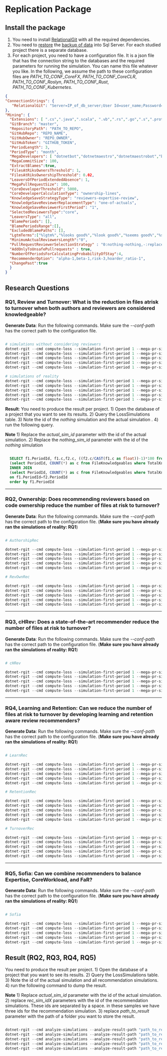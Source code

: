 # Replication Package

## Install the package

1) You need to install [RelationalGit](https://github.com/CESEL/RelationalGit) with all the required dependencies.
2) You need to [restore](https://www.janbasktraining.com/blog/restore-a-database-backup-from-sql/) the [backup of data](https://drive.google.com/drive/folders/1nc7Hu7kbPpavYrCMmCU5SEBlLlZTo5Fv) into Sql Server. For each studied project there is a separate database. 
3) For each project, you need to have a configuration file. It is a json file that has the connection string to the databases and the required parameters for running the simulation. You can name this file whatever you like. In the following, we assume the path to these configuration files are _PATH_TO_CONF_CoreFX_, _PATH_TO_CONF_CoreCLR_, _PATH_TO_CONF_Roslyn_, _PATH_TO_CONF_Rust_, _PATH_TO_CONF_Kubernetes_.

```JSON
{
"ConnectionStrings": {
   "RelationalGit": "Server=IP_of_db_server;User Id=user_name;Password=pass_word;Database=db_name"
},
"Mining": {
  "Extensions": [ ".cs",".java",".scala", ".vb",".rs",".go",".s",".proto",".coffee", ".sql",".rb",".ruby",".ts", ".js", ".jsx", ".sh", ".tsx", ".py", ".c", ".h", ".cpp", ".il", ".make", ".cmake", ".ps1", ".r", ".cmd"],
  "GitBranch": "master",
  "RepositoryPath": "PATH_TO_REPO",
  "GitHubRepo": "REPO_NAME",
  "GitHubOwner": "REPO_OWNER",
  "GitHubToken": "GITHUB_TOKEN",
  "PeriodLength": 3,
  "PeriodType": "month",
  "MegaDevelopers": [ "dotnetbot","dotnetmaestro","dotnetmaestrobot","bors","dotnet bot","dotnetgitsyncbot","k8scirobot","k8smergerobot","dotnetautomergebot" ],
  "MegaCommitSize": 100,
  "ExtractBlames":true,
  "FilesAtRiksOwnersThreshold": 1,
  "FilesAtRiksOwnershipThreshold": 0.02,
  "LeaversOfPeriodExtendedAbsence": 1,
  "MegaPullRequestSize": 100,
  "CoreDeveloperThreshold": 5000,
  "CoreDeveloperCalculationType": "ownership-lines",
  "KnowledgeSaveStrategyType": "reviewers-expertise-review",
  "KnowledgeSaveReviewerReplacementType": "one-of-actuals",
  "KnowledgeSaveReviewerFirstPeriod": "1",
  "SelectedReviewersType":"core",
  "LeaversType": "all",
  "BlamePeriods": [],
  "BlamePeriodsRange":[],
  "ExcludedBlamePaths": [],
  "LgtmTerms":["%lgtm%","%looks good%","%look good%","%seems good%","%seem good%","%sounds good%","%sound good%","%its good%","%its good%","%r+%","%good job%"],
  "MinimumActualReviewersLength":"0",
  "PullRequestReviewerSelectionStrategy" : "0:nothing-nothing,-:replacerandom-1",
  "AddOnlyToUnsafePullrequests" : true,
  "NumberOfPeriodsForCalculatingProbabilityOfStay":4,
  "RecommenderOption": "alpha-1,beta-1,risk-3,hoarder_ratio-1",
  "ChangePast":true
  }
}
```

## Research Questions

### RQ1, Review and Turnover: What is the reduction in files atrisk to turnover when both authors and reviewers are considered knowledgeable?

**Generate Data**: Run the following commands. Make sure the _--conf-path_ has the correct path to the configuration file.

```PowerShell

# simulations without considering reviewers
dotnet-rgit --cmd compute-loss --simulation-first-period 1 --mega-pr-size 100 --save-strategy nothing --conf-path "PATH_TO_CONF_CoreFX"
dotnet-rgit --cmd compute-loss --simulation-first-period 1 --mega-pr-size 100 --save-strategy nothing --conf-path "PATH_TO_CONF_CoreCLR"
dotnet-rgit --cmd compute-loss --simulation-first-period 1 --mega-pr-size 100 --save-strategy nothing --conf-path "PATH_TO_CONF_Roslyn"
dotnet-rgit --cmd compute-loss --simulation-first-period 1 --mega-pr-size 100 --save-strategy nothing --conf-path "PATH_TO_CONF_Rust"
dotnet-rgit --cmd compute-loss --simulation-first-period 1 --mega-pr-size 100 --save-strategy nothing --conf-path "PATH_TO_CONF_Kubernetes"

# simulations of reality
dotnet-rgit --cmd compute-loss --simulation-first-period 1 --mega-pr-size 100 --save-strategy reviewers-actual --conf-path "PATH_TO_CONF_CoreFX"
dotnet-rgit --cmd compute-loss --simulation-first-period 1 --mega-pr-size 100 --save-strategy reviewers-actual --conf-path "PATH_TO_CONF_CoreCLR"
dotnet-rgit --cmd compute-loss --simulation-first-period 1 --mega-pr-size 100 --save-strategy reviewers-actual --conf-path "PATH_TO_CONF_Roslyn"
dotnet-rgit --cmd compute-loss --simulation-first-period 1 --mega-pr-size 100 --save-strategy reviewers-actual --conf-path "PATH_TO_CONF_Rust"
dotnet-rgit --cmd compute-loss --simulation-first-period 1 --mega-pr-size 100 --save-strategy reviewers-actual --conf-path "PATH_TO_CONF_Kubernetes"
```

**Result**: You need to produce the result per project. 1) Open the database of a project that you want to see its results. 2) Query the LossSimulations table. 3) Note the id of the _nothing_ simulation and the actual simulation . 4) run the following query.

**Note** 1) Replace the _actual_sim_id_ parameter with the id of the actual simulation. 2) Replace the _nothing_sim_id_ parameter with the id of the _nothing_ simulation

```sql

  SELECT f1.PeriodId, f1.c,f2.c, ((f2.c/CAST(f1.c as float))-1)*100 from
  (select PeriodId, COUNT(*) as c from FileKnowledgeables where TotalKnowledgeables<2  and LossSimulationId=nothing_sim_id group by PeriodId) as f1
  INNER JOIN
  (select PeriodId, COUNT(*) as c from FileKnowledgeables where TotalKnowledgeables<2  and LossSimulationId=actual_sim_id group by PeriodId) as f2
  on f1.PeriodId=f2.PeriodId
  order by f1.PeriodId

```

---

### RQ2, Ownership: Does recommending reviewers based on code ownership reduce the number of files at risk to turnover?

**Generate Data**: Run the following commands. Make sure the _--conf-path_ has the correct path to the configuration file. (**Make sure you have already ran the simulations of reality: RQ1**)

```PowerShell

# AuthorshipRec

dotnet-rgit --cmd compute-loss --simulation-first-period 1 --mega-pr-size 100 --save-strategy commit --pullRequests-reviewer-selection "0:nothing-nothing,-:replacerandom-1" --conf-path "PATH_TO_CONF_CoreFX"
dotnet-rgit --cmd compute-loss --simulation-first-period 1 --mega-pr-size 100 --save-strategy commit --pullRequests-reviewer-selection "0:nothing-nothing,-:replacerandom-1" --conf-path "PATH_TO_CONF_CoreCLR"
dotnet-rgit --cmd compute-loss --simulation-first-period 1 --mega-pr-size 100 --save-strategy commit --pullRequests-reviewer-selection "0:nothing-nothing,-:replacerandom-1" --conf-path "PATH_TO_CONF_Roslyn"
dotnet-rgit --cmd compute-loss --simulation-first-period 1 --mega-pr-size 100 --save-strategy commit --pullRequests-reviewer-selection "0:nothing-nothing,-:replacerandom-1" --conf-path "PATH_TO_CONF_Rust"
dotnet-rgit --cmd compute-loss --simulation-first-period 1 --mega-pr-size 100 --save-strategy commit --pullRequests-reviewer-selection "0:nothing-nothing,-:replacerandom-1" --conf-path "PATH_TO_CONF_Kubernetes"

# RevOwnRec

dotnet-rgit --cmd compute-loss --simulation-first-period 1 --mega-pr-size 100 --save-strategy review --pullRequests-reviewer-selection "0:nothing-nothing,-:replacerandom-1" --conf-path "PATH_TO_CONF_CoreFX"
dotnet-rgit --cmd compute-loss --simulation-first-period 1 --mega-pr-size 100 --save-strategy review --pullRequests-reviewer-selection "0:nothing-nothing,-:replacerandom-1" --conf-path "PATH_TO_CONF_CoreCLR"
dotnet-rgit --cmd compute-loss --simulation-first-period 1 --mega-pr-size 100 --save-strategy review --pullRequests-reviewer-selection "0:nothing-nothing,-:replacerandom-1" --conf-path "PATH_TO_CONF_Roslyn"
dotnet-rgit --cmd compute-loss --simulation-first-period 1 --mega-pr-size 100 --save-strategy review --pullRequests-reviewer-selection "0:nothing-nothing,-:replacerandom-1" --conf-path "PATH_TO_CONF_Rust"
dotnet-rgit --cmd compute-loss --simulation-first-period 1 --mega-pr-size 100 --save-strategy review --pullRequests-reviewer-selection "0:nothing-nothing,-:replacerandom-1" --conf-path "PATH_TO_CONF_Kubernetes"
```

---

### RQ3, cHRev: Does a state-of-the-art recommender reduce the number of files at risk to turnover?

**Generate Data**: Run the following commands. Make sure the _--conf-path_ has the correct path to the configuration file. (**Make sure you have already ran the simulations of reality: RQ1**)

```PowerShell

# cHRev

dotnet-rgit --cmd compute-loss --simulation-first-period 1 --mega-pr-size 100 --save-strategy bird --pullRequests-reviewer-selection "0:nothing-nothing,-:replacerandom-1" --conf-path "PATH_TO_CONF_CoreFX"
dotnet-rgit --cmd compute-loss --simulation-first-period 1 --mega-pr-size 100 --save-strategy bird --pullRequests-reviewer-selection "0:nothing-nothing,-:replacerandom-1" --conf-path "PATH_TO_CONF_CoreCLR"
dotnet-rgit --cmd compute-loss --simulation-first-period 1 --mega-pr-size 100 --save-strategy bird --pullRequests-reviewer-selection "0:nothing-nothing,-:replacerandom-1" --conf-path "PATH_TO_CONF_Roslyn"
dotnet-rgit --cmd compute-loss --simulation-first-period 1 --mega-pr-size 100 --save-strategy bird --pullRequests-reviewer-selection "0:nothing-nothing,-:replacerandom-1" --conf-path "PATH_TO_CONF_Rust"
dotnet-rgit --cmd compute-loss --simulation-first-period 1 --mega-pr-size 100 --save-strategy bird --pullRequests-reviewer-selection "0:nothing-nothing,-:replacerandom-1" --conf-path "PATH_TO_CONF_Kubernetes"
```

---

### RQ4, Learning and Retention: Can we reduce the number of files at risk to turnover by developing learning and retention aware review recommenders?

**Generate Data**: Run the following commands. Make sure the _--conf-path_ has the correct path to the configuration file. (**Make sure you have already ran the simulations of reality: RQ1**)

```PowerShell

# LearnRec

dotnet-rgit --cmd compute-loss --simulation-first-period 1 --mega-pr-size 100 --save-strategy persist --pullRequests-reviewer-selection "0:nothing-nothing,-:replacerandom-1" --conf-path "PATH_TO_CONF_CoreFX"
dotnet-rgit --cmd compute-loss --simulation-first-period 1 --mega-pr-size 100 --save-strategy persist --pullRequests-reviewer-selection "0:nothing-nothing,-:replacerandom-1" --conf-path "PATH_TO_CONF_CoreCLR"
dotnet-rgit --cmd compute-loss --simulation-first-period 1 --mega-pr-size 100 --save-strategy persist --pullRequests-reviewer-selection "0:nothing-nothing,-:replacerandom-1" --conf-path "PATH_TO_CONF_Roslyn"
dotnet-rgit --cmd compute-loss --simulation-first-period 1 --mega-pr-size 100 --save-strategy persist --pullRequests-reviewer-selection "0:nothing-nothing,-:replacerandom-1" --conf-path "PATH_TO_CONF_Rust"
dotnet-rgit --cmd compute-loss --simulation-first-period 1 --mega-pr-size 100 --save-strategy persist --pullRequests-reviewer-selection "0:nothing-nothing,-:replacerandom-1" --conf-path "PATH_TO_CONF_Kubernetes"

# RetentionRec

dotnet-rgit --cmd compute-loss --simulation-first-period 1 --mega-pr-size 100 --save-strategy spreading --pullRequests-reviewer-selection "0:nothing-nothing,-:replacerandom-1" --conf-path "PATH_TO_CONF_CoreFX"
dotnet-rgit --cmd compute-loss --simulation-first-period 1 --mega-pr-size 100 --save-strategy spreading --pullRequests-reviewer-selection "0:nothing-nothing,-:replacerandom-1" --conf-path "PATH_TO_CONF_CoreCLR"
dotnet-rgit --cmd compute-loss --simulation-first-period 1 --mega-pr-size 100 --save-strategy spreading --pullRequests-reviewer-selection "0:nothing-nothing,-:replacerandom-1" --conf-path "PATH_TO_CONF_Roslyn"
dotnet-rgit --cmd compute-loss --simulation-first-period 1 --mega-pr-size 100 --save-strategy spreading --pullRequests-reviewer-selection "0:nothing-nothing,-:replacerandom-1" --conf-path "PATH_TO_CONF_Rust"
dotnet-rgit --cmd compute-loss --simulation-first-period 1 --mega-pr-size 100 --save-strategy spreading --pullRequests-reviewer-selection "0:nothing-nothing,-:replacerandom-1" --conf-path "PATH_TO_CONF_Kubernetes"

# TurnoverRec

dotnet-rgit --cmd compute-loss --simulation-first-period 1 --mega-pr-size 100 --save-strategy persist-spreading --pullRequests-reviewer-selection "0:nothing-nothing,-:replacerandom-1" --conf-path "PATH_TO_CONF_CoreFX" --recommender-option "alpha-1,beta-1,risk-3,hoarder_ratio-1"
dotnet-rgit --cmd compute-loss --simulation-first-period 1 --mega-pr-size 100 --save-strategy persist-spreading --pullRequests-reviewer-selection "0:nothing-nothing,-:replacerandom-1" --conf-path "PATH_TO_CONF_CoreCLR" --recommender-option "alpha-1,beta-1,risk-3,hoarder_ratio-1"
dotnet-rgit --cmd compute-loss --simulation-first-period 1 --mega-pr-size 100 --save-strategy persist-spreading --pullRequests-reviewer-selection "0:nothing-nothing,-:replacerandom-1" --conf-path "PATH_TO_CONF_Roslyn" --recommender-option "alpha-1,beta-1,risk-3,hoarder_ratio-1"
dotnet-rgit --cmd compute-loss --simulation-first-period 1 --mega-pr-size 100 --save-strategy persist-spreading --pullRequests-reviewer-selection "0:nothing-nothing,-:replacerandom-1" --conf-path "PATH_TO_CONF_Rust" --recommender-option "alpha-1,beta-1,risk-3,hoarder_ratio-1"
dotnet-rgit --cmd compute-loss --simulation-first-period 1 --mega-pr-size 100 --save-strategy persist-spreading --pullRequests-reviewer-selection "0:nothing-nothing,-:replacerandom-1" --conf-path "PATH_TO_CONF_Kubernetes" --recommender-option "alpha-1,beta-1,risk-3,hoarder_ratio-1"
```

---

### RQ5, Sofia: Can we combine recommenders to balance Expertise, CoreWorkload, and FaR? 

**Generate Data**: Run the following commands. Make sure the _--conf-path_ has the correct path to the configuration file. (**Make sure you have already ran the simulations of reality: RQ1**)

```PowerShell

# Sofia

dotnet-rgit --cmd compute-loss --simulation-first-period 1 --mega-pr-size 100 --save-strategy sophia --pullRequests-reviewer-selection "0:nothing-nothing,-:replacerandom-1" --conf-path "PATH_TO_CONF_CoreFX" --recommender-option "alpha-1,beta-1,risk-3,hoarder_ratio-1"
dotnet-rgit --cmd compute-loss --simulation-first-period 1 --mega-pr-size 100 --save-strategy sophia --pullRequests-reviewer-selection "0:nothing-nothing,-:replacerandom-1" --conf-path "PATH_TO_CONF_CoreCLR" --recommender-option "alpha-1,beta-1,risk-3,hoarder_ratio-1"
dotnet-rgit --cmd compute-loss --simulation-first-period 1 --mega-pr-size 100 --save-strategy sophia --pullRequests-reviewer-selection "0:nothing-nothing,-:replacerandom-1" --conf-path "PATH_TO_CONF_Roslyn" --recommender-option "alpha-1,beta-1,risk-3,hoarder_ratio-1"
dotnet-rgit --cmd compute-loss --simulation-first-period 1 --mega-pr-size 100 --save-strategy sophia --pullRequests-reviewer-selection "0:nothing-nothing,-:replacerandom-1" --conf-path "PATH_TO_CONF_Rust" --recommender-option "alpha-1,beta-1,risk-3,hoarder_ratio-1"
dotnet-rgit --cmd compute-loss --simulation-first-period 1 --mega-pr-size 100 --save-strategy sophia --pullRequests-reviewer-selection "0:nothing-nothing,-:replacerandom-1" --conf-path "PATH_TO_CONF_Kubernetes" --recommender-option "alpha-1,beta-1,risk-3,hoarder_ratio-1"
```

## Result (RQ2, RQ3, RQ4, RQ5) 

You need to produce the result per project. 1) Open the database of a project that you want to see its results. 2) Query the LossSimulations table. 3) Note the id of the actual simulation and all recommendation simulations. 4) run the following command to dump the result.

**Note** 1) Replace _actual_sim_id_ parameter with the id of the actual simulation. 2) replace _rec_sim_idX_ parameters with the id of the recommendation simulations. These ids are separated by a space. in these samples we have three ids for the recommendation simulation. 3) replace _path_to_result_ parameter with the path of a folder you want to store the result.

```PowerShell

dotnet-rgit --cmd analyze-simulations --analyze-result-path "path_to_result" --recommender-simulation rec_sim_id1 rec_sim_id2 rec_sim_id3 --actual-simulation actual_sim_id  --conf-path "PATH_TO_CONF_CoreFX"
dotnet-rgit --cmd analyze-simulations --analyze-result-path "path_to_result" --recommender-simulation rec_sim_id1 rec_sim_id2 rec_sim_id3 --actual-simulation actual_sim_id --conf-path "PATH_TO_CONF_CoreCLR"
dotnet-rgit --cmd analyze-simulations --analyze-result-path "path_to_result" --recommender-simulation rec_sim_id1 rec_sim_id2 rec_sim_id3 --actual-simulation actual_sim_id --conf-path "PATH_TO_CONF_Roslyn"
dotnet-rgit --cmd analyze-simulations --analyze-result-path "path_to_result" --recommender-simulation rec_sim_id1 rec_sim_id2 rec_sim_id3 --actual-simulation actual_sim_id --conf-path "PATH_TO_CONF_Rust"
dotnet-rgit --cmd analyze-simulations --analyze-result-path "path_to_result" --recommender-simulation rec_sim_id1 rec_sim_id2 rec_sim_id3 --actual-simulation actual_sim_id --conf-path "PATH_TO_CONF_Kubernetes"
```
